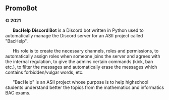 ## PromoBot

**© 2021**



&nbsp; &nbsp; &nbsp; **BacHelp Discord Bot** is a Discord bot written in Python used to automatically manage the Discord server 
for an ASII project called "BacHelp".

&nbsp; &nbsp; &nbsp; His role is to create the necessary channels, roles and permissions, to automatically assign roles when someone
joins the server and agrees with the internal regulation, to give the admins certain commands (kick, ban etc.), to filter the messages
and automatically erase the messages which contains forbidden/vulgar words, etc.

&nbsp; &nbsp; &nbsp; "BacHelp" is an ASII project whose purpose is to help highschool students understand better the topics from the
mathematics and informatics BAC exams.
